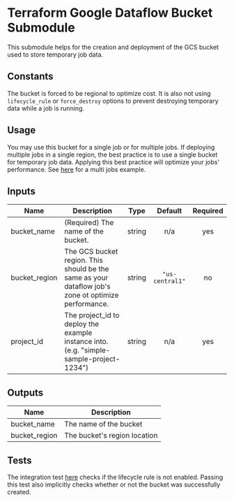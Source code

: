# Terraform Google Dataflow Bucket Submodule

This submodule helps for the creation and deployment of the GCS bucket used to store temporary job data.

## Constants
The bucket is forced to be regional to optimize cost.
It is also not using `lifecycle_rule` or `force_destroy` options to prevent destroying temporary data while a job is running.


## Usage
You may use this bucket for a single job or for multiple jobs.
If deploying multiple jobs in a single region, the best practice is to use a single bucket for temporary job data.
Applying this best practice will optimize your jobs' performance.
See [here](../example/simple_example) for a multi jobs example.


[^]: (autogen_docs_start)

## Inputs

| Name | Description | Type | Default | Required |
|------|-------------|:----:|:-----:|:-----:|
| bucket\_name | (Required) The name of the bucket. | string | n/a | yes |
| bucket\_region | The GCS bucket region. This should be the same as your dataflow job's zone ot optimize performance. | string | `"us-central1"` | no |
| project\_id | The project_id to deploy the example instance into.  (e.g. "simple-sample-project-1234") | string | n/a | yes |

## Outputs

| Name | Description |
|------|-------------|
| bucket\_name | The name of the bucket |
| bucket\_region | The bucket's region location |

[^]: (autogen_docs_end)


## Tests

The integration test [here](../test/integration/simple_example/controls/gcloud.rb) checks if the lifecycle rule is not enabled.
Passing this test also implicitly checks whether or not the bucket was successfully created.